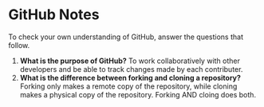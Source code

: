 # GitHub Notes

To check your own understanding of GitHub, answer the questions that follow.

1. **What is the purpose of GitHub?** To work collaboratively with other developers and be able to track changes made by each contributer. 
1. **What is the difference between forking and cloning a repository?** Forking only makes a remote copy of the repository, while cloning makes a physical copy of the repository. Forking AND cloing does both. 